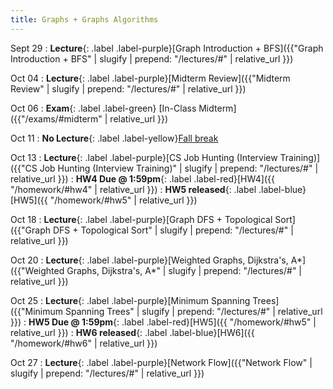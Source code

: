 ```yaml
---
title: Graphs + Graphs Algorithms
---
```


Sept 29
: **Lecture**{: .label .label-purple}[Graph Introduction + BFS]({{"Graph Introduction + BFS" | slugify | prepend: "/lectures/#" | relative_url }})

Oct 04
: **Lecture**{: .label .label-purple}[Midterm Review]({{"Midterm Review" | slugify | prepend: "/lectures/#" | relative_url }})

Oct 06
: **Exam**{: .label .label-green} [In-Class Midterm]({{"/exams/#midterm" | relative_url }})

Oct 11
: **No Lecture**{: .label .label-yellow}[Fall break](#)

Oct 13
: **Lecture**{: .label .label-purple}[CS Job Hunting (Interview Training)]({{"CS Job Hunting (Interview Training)" | slugify | prepend: "/lectures/#" | relative_url }})
: **HW4 Due @ 1:59pm**{: .label .label-red}[HW4]({{ "/homework/#hw4" | relative_url }})
: **HW5 released**{: .label .label-blue}[HW5]({{ "/homework/#hw5" | relative_url }})

Oct 18
: **Lecture**{: .label .label-purple}[Graph DFS + Topological Sort]({{"Graph DFS + Topological Sort" | slugify | prepend: "/lectures/#" | relative_url }})

Oct 20
: **Lecture**{: .label .label-purple}[Weighted Graphs, Dijkstra's, A\*]({{"Weighted Graphs, Dijkstra's, A\*" | slugify | prepend: "/lectures/#" | relative_url }})

Oct 25
: **Lecture**{: .label .label-purple}[Minimum Spanning Trees]({{"Minimum Spanning Trees" | slugify | prepend: "/lectures/#" | relative_url }})
: **HW5 Due @ 1:59pm**{: .label .label-red}[HW5]({{ "/homework/#hw5" | relative_url }})
: **HW6 released**{: .label .label-blue}[HW6]({{ "/homework/#hw6" | relative_url }})

Oct 27
: **Lecture**{: .label .label-purple}[Network Flow]({{"Network Flow" | slugify | prepend: "/lectures/#" | relative_url }})